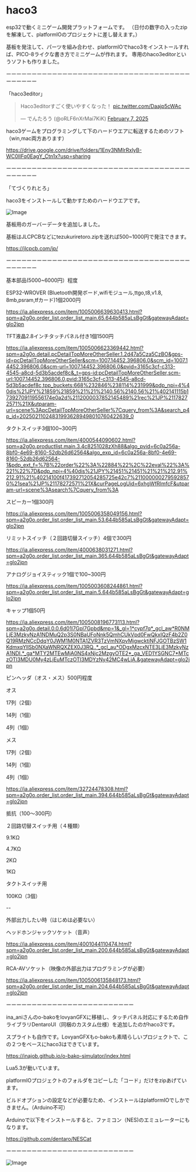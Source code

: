 # haco3


esp32で動くミニゲーム開発プラットフォームです。
（日付の数字の入ったzipを解凍して、platformIOのプロジェクトに差し替えます。）

基板を発注して、パーツを組み合わせ、platformIOでhaco3をインストールすれば、PICO-8ライクな書き方でミニゲームが作れます。
専用のhaco3editorというソフトも作りました。


ーーーーーーーーーーーーーーーーーーーーーーーーーーーーーーーーーーーーーーーーーー

「haco3editor」

<blockquote class="twitter-tweet" data-media-max-width="560"><p lang="ja" dir="ltr">Haco3editorすごく使いやすくなった！ <a href="https://t.co/Daajp5cWAc">pic.twitter.com/Daajp5cWAc</a></p>&mdash; でんたろう (@oRLF6nXrMai7KiK) <a href="https://twitter.com/oRLF6nXrMai7KiK/status/1887889675161129120?ref_src=twsrc%5Etfw">February 7, 2025</a></blockquote> 

haco3ゲームをプログラミングして下のハードウエアに転送するためのソフト（win,mac両方あります）

https://drive.google.com/drive/folders/1Eny3NMIrRxlyB-WC0IIFq0EagY_Ctn1x?usp=sharing

ーーーーーーーーーーーーーーーーーーーーーーーーーーーーーーーーーーーーーーーーーー

「てづくりれとろ」

haco3をインストールして動かすためのハードウエアです。

![Image](https://github.com/user-attachments/assets/b0eb5afc-7657-48cf-9c26-ed7b01d68ba6)

基板用のガーバーデータを追加しました。

基板はJLCPCBなどにtezukuriretoro.zipを送れば500~1000円で発注できます。

https://jlcpcb.com/jp/

ーーーーーーーーーーーーーーーーーーーーーーーーーーーーーーーーーーーーーーーーーー

基本部品(5000~6000円）程度

ESP32-WROVER (Bluetooth開発ボード,wifiモジュール,ttgo,t8,v1.8, 8mb,psram,tfカード)1個2000円

https://ja.aliexpress.com/item/1005006639630413.html?spm=a2g0o.order_list.order_list_main.65.644b585aLsBgGt&gatewayAdapt=glo2jpn


TFT液晶2.8インチタッチパネル付き1個1500円

https://ja.aliexpress.com/item/1005006623369442.html?spm=a2g0o.detail.pcDetailTopMoreOtherSeller.1.2d47a5Cza5CzBO&gps-id=pcDetailTopMoreOtherSeller&scm=1007.14452.396806.0&scm_id=1007.14452.396806.0&scm-url=1007.14452.396806.0&pvid=3165c3cf-c313-4545-a8cd-5d3b5acdef8c&_t=gps-id:pcDetailTopMoreOtherSeller,scm-url:1007.14452.396806.0,pvid:3165c3cf-c313-4545-a8cd-5d3b5acdef8c,tpp_buckets:668%232846%238114%231999&pdp_npi=4%40dis%21JPY%21859%21859%21%21%2140.56%2140.56%21%402141115b17392709119556174e0a2d%2112000037852145489%21rec%21JP%21178272571%21X&utparam-url=scene%3ApcDetailTopMoreOtherSeller%7Cquery_from%3A&search_p4p_id=202502110248319936289498010760422639_0

タクトスイッチ3個100~300円

https://ja.aliexpress.com/item/4000544090602.html?spm=a2g0o.productlist.main.3.4c8251028zXh88&algo_pvid=6c0a256a-8bf0-4e69-8160-52db26d62564&algo_exp_id=6c0a256a-8bf0-4e69-8160-52db26d62564-1&pdp_ext_f=%7B%22order%22%3A%22884%22%2C%22eval%22%3A%221%22%7D&pdp_npi=4%40dis%21JPY%21451%21451%21%21%212.91%212.91%21%40214100f417392712054285725e42c7%2110000002795928570%21sea%21JP%21178272571%21X&curPageLogUid=6xhgWfRlmfcF&utparam-url=scene%3Asearch%7Cquery_from%3A

スピーカー1個300円

https://ja.aliexpress.com/item/1005006358049156.html?spm=a2g0o.order_list.order_list_main.53.644b585aLsBgGt&gatewayAdapt=glo2jpn

リミットスイッチ（２回路切替スイッチ）4個で300円

https://ja.aliexpress.com/item/4000638031271.html?spm=a2g0o.order_list.order_list_main.365.644b585aLsBgGt&gatewayAdapt=glo2jpn

アナログジョイスティック1個で100~300円

https://ja.aliexpress.com/item/1005003608244861.html?spm=a2g0o.order_list.order_list_main.5.644b585aLsBgGt&gatewayAdapt=glo2jpn

キャップ1個50円

https://ja.aliexpress.com/item/1005008196773113.html?spm=a2g0o.detail.0.0.6d01l7Gpl7Gpbd&mp=1&_gl=1*cypf7q*_gcl_aw*R0NMLjE3MzkyNzA1NDMuQ2p3S0NBaUFoNnk5QmhCUkVpd0FwQkxIQzF4b2Z0Q19RMzNCcDdqY0JWM1M0NTA1ZVR3TzVmNXpvMjgwcktiNFJGOTBzSW1KdmxqYllSb0NXaWNRQXZEX0J3RQ..*_gcl_au*ODgxMzcxNTE3LjE3MzkyNzA1NDI.*_ga*MTY2MTEwMjA0NS4xNjc2MzgyOTE2*_ga_VED1YSGNC7*MTczOTI3MDU0My4zLjEuMTczOTI3MDYzNy42MC4wLjA.&gatewayAdapt=glo2jpn

ピンヘッダ（オス・メス）500円程度

オス

17列（2個）

14列（1個）

4列（1個）

メス

17列（2個）

14列（1個）

4列（1個）

https://ja.aliexpress.com/item/32724478308.html?spm=a2g0o.order_list.order_list_main.394.644b585aLsBgGt&gatewayAdapt=glo2jpn

抵抗（100〜300円）

２回路切替スイッチ用（４種類）

9.1KΩ

4.7KΩ

2KΩ

1KΩ

タクトスイッチ用

100KΩ（3個）

--

外部出力したい時（はじめは必要ない）

ヘッドホンジャックソケット（音声）

https://ja.aliexpress.com/item/4001044110474.html?spm=a2g0o.order_list.order_list_main.200.644b585aLsBgGt&gatewayAdapt=glo2jpn

RCA-AVソケット（映像の外部出力はプログラミングが必要）

https://ja.aliexpress.com/item/1005006135848173.html?spm=a2g0o.order_list.order_list_main.204.644b585aLsBgGt&gatewayAdapt=glo2jpn

ーーーーーーーーーーーーーーーーーーーーーーーーー

ina_aniさんのo-bakoをlovyanGFXに移植し、タッチパネル対応にするため自作ライブラリDentaroUI（同梱のカスタム仕様）を追加したのがhaco3です。

スプライトも自作です。LovyanGFXもo-bakoも素晴らしいプロジェクトで、この２つをベースにhaco3はできています。

https://inajob.github.io/o-bako-simulator/index.html

Lua5.3が動いています。

platformIOプロジェクトのフォルダをコピーした「コード」だけをzipあげています。

ビルドオプションの設定などが必要なため、インストールはplatformIOでしかできません。（Arduino不可）

Arduinoで以下をインストールすると、ファミコン（NES)のエミュレーターにもなります。

https://github.com/dentaro/NESCat

ーーーーーーーーーーーーーーーーーーーーーーーーー

![Image](https://github.com/user-attachments/assets/075dfb13-8081-4f6f-9093-cb3c3ed49518)
